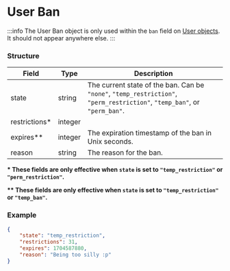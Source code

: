 # User Ban

:::info
The User Ban object is only used within the `ban` field on
[User objects](./user). It should not appear anywhere else.
:::

### Structure

| Field         | Type    | Description                                                                                                               |
| ------------- | ------- | ------------------------------------------------------------------------------------------------------------------------- |
| state         | string  | The current state of the ban. Can be `"none"`, `"temp_restriction"`, `"perm_restriction"`, `"temp_ban"`, or `"perm_ban"`. |
| restrictions* | integer |                                                                                                                           |
| expires**     | integer | The expiration timestamp of the ban in Unix seconds.                                                                      |
| reason        | string  | The reason for the ban.                                                                                                   |

**\* These fields are only effective when `state` is set to `"temp_restriction"`
or `"perm_restriction"`.**

**\*\* These fields are only effective when `state` is set to
`"temp_restriction"` or `"temp_ban"`.**

### Example

```json
{
	"state": "temp_restriction",
	"restrictions": 31,
	"expires": 1704587880,
	"reason": "Being too silly :p"
}
```
